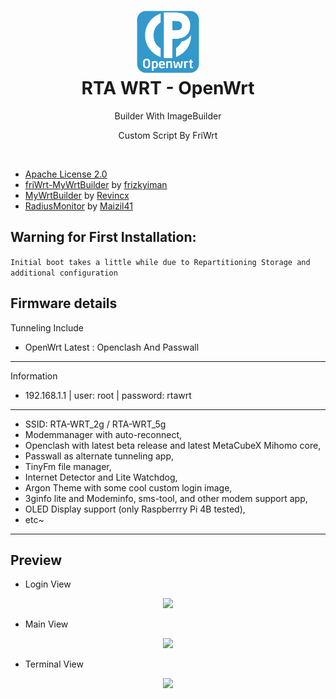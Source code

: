<h1 align="center">
  <img src="/pictures/logo.png" alt="OpenWrt" width="100">
  <br>RTA WRT - OpenWrt<br>

</h1>


<p align="center">
Builder With ImageBuilder
</p>
<p align="center">
Custom Script By FriWrt
</p>
<br>


* [Apache License 2.0](https://github.com/rtaserver/RTA-WRT/blob/main/LICENSE)
* [friWrt-MyWrtBuilder](https://github.com/frizkyiman/friWrt-MyWrtBuilder) by [frizkyiman](https://github.com/frizkyiman)
* [MyWrtBuilder](https://github.com/Revincx/MyWrtBuilder) by [Revincx](https://github.com/Revincx)
* [RadiusMonitor](https://github.com/Maizil41/RadiusMonitor) by [Maizil41](https://github.com/Maizil41)

Warning for First Installation: 
---
```Initial boot takes a little while due to Repartitioning Storage and additional configuration```


Firmware details
---
Tunneling Include
* OpenWrt Latest : Openclash And Passwall
---

Information
* 192.168.1.1 | user: root | password: rtawrt

---
* SSID: RTA-WRT_2g / RTA-WRT_5g
* Modemmanager with auto-reconnect,
* Openclash with latest beta release and latest MetaCubeX Mihomo core,
* Passwall as alternate tunneling app,
* TinyFm file manager,
* Internet Detector and Lite Watchdog,
* Argon Theme with some cool custom login image,
* 3ginfo lite and Modeminfo, sms-tool, and other modem support app,
* OLED Display support (only Raspberrry Pi 4B tested),
* etc~
---
Preview
---


* Login View
<p align="center">
    <img src="/pictures/Login.png">
</p>

* Main View
<p align="center">
    <img src="/pictures/Status.png">
</p>

* Terminal View
<p align="center">
    <img src="/pictures/Terminal.png">
</p>